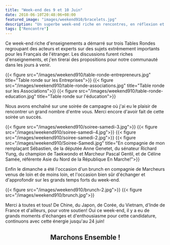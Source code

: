 ```yaml
---
title: "Week-end des 9 et 10 Juin"
date: 2018-06-10T20:48:06+08:00
featured_image: "images/weekend910/bracelets.jpg"
description: "Un superbe week-end riche en rencontres, en réflexion et en émotions"
tags: ["Rencontre"]
---
```


Ce week-end riche d'enseignements a démarré sur trois Tables Rondes regroupant des acteurs et experts sur des sujets extrêmement importants pour les Français de l'étranger. Les discussions furent riches d'enseignements, et j'en tirerai des propositions pour notre communauté dans les jours à venir. 

{{< figure src="/images/weekend910/table-ronde-entrepreneurs.jpg" title="Table ronde sur les Entreprises">}}
{{< figure src="/images/weekend910/table-ronde-associations.jpg" title="Table ronde sur les Associations">}}
{{< figure src="/images/weekend910/table-ronde-education.jpg" title="Table ronde sur l'éducation">}}

Nous avons enchaîné sur une soirée de campagne où j'ai eu le plaisir de rencontrer un grand nombre d'entre vous. Merci encore d'avoir fait de cette soirée un succès. 

{{< figure src="/images/weekend910/soiree-samedi-3.jpg">}}
{{< figure src="/images/weekend910/soiree-samedi-4.jpg">}}
{{< figure src="/images/weekend910/soiree-samedi-2.jpg">}}
{{< figure src="/images/weekend910/Soiree-Samedi.jpg" title="En compagnie de mon remplaçant Sébastien, de la députée Anne Genetet, du sénateur Richard Yung, du champion de Taekwondo et Marcheur Pascal Gentil, et de Céline Samée, référente Asie du Nord de la République En Marche!">}}

Enfin le dimanche a été l'occasion d'un brunch en compagnie de Marcheurs venus de loin et de moins loin, et l'occasion bien sûr d'échanger et d'approfondir sur les grands temps forts du week-end. 

{{< figure src="/images/weekend910/brunch-2.jpg">}}
{{< figure src="/images/weekend910/brunch.jpg">}}

Merci à toutes et tous! De Chine, du Japon, de Corée, du Vietnam, d'Inde de France et d'ailleurs, pour votre soutien! Oui ce week-end, il y a eu de grands moments d'échanges et d'enthousiasme pour cette candidature, continuons avec cette énergie jusqu'au 24 juin! 

<h2 style="text-align: center;">  Marchons Ensemble ! </h2>